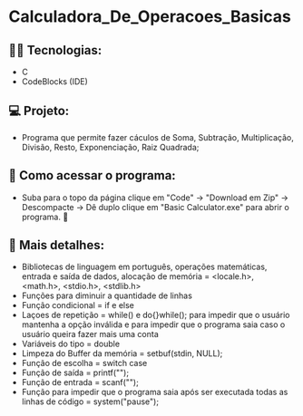 # Calculadora_De_Operacoes_Basicas


## :man_technologist: Tecnologias:
- C
- CodeBlocks (IDE)

## :computer: Projeto:
- Programa que permite fazer cáculos de Soma, Subtração, Multiplicação, Divisão, Resto, Exponenciação, Raiz Quadrada;

## :bookmark_tabs: Como acessar o programa:
- Suba para o topo da página clique em "Code" -> "Download em Zip" -> Descompacte -> Dê duplo clique em "Basic Calculator.exe" para abrir o programa. :tada:

## :book: Mais detalhes:
- Bibliotecas de linguagem em português, operações matemáticas, entrada e saída de dados, alocação de memória = <locale.h>, <math.h>, <stdio.h>, <stdlib.h>
- Funções para diminuir a quantidade de linhas
- Função condicional = if  e else  
- Laçoes de repetição = while() e do{}while(); para impedir que o usuário mantenha a opção inválida e para impedir que o programa saia caso o usuário queira fazer mais uma 
  conta
- Variáveis do tipo = double  
- Limpeza do Buffer da memória = setbuf(stdin, NULL);
- Função de escolha = switch case
- Função de saída = printf("");  
- Função de entrada = scanf("");  
- Função para impedir que o programa saia após ser executada todas as linhas de código = system("pause");
